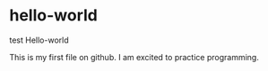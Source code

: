 hello-world
===========
test
Hello-world

This is my first file on github. I am excited to practice programming.
